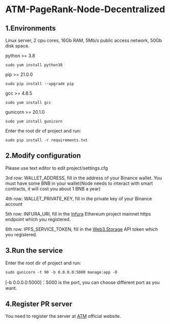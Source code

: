 # ATM-PageRank-Node-Decentralized

## 1.Environments

Linux server, 2 cpu cores, 16Gb RAM, 5Mb/s public access network, 50Gb disk space.

python >= 3.8

    sudo yum install python38

pip >= 21.0.0

    sudo pip install --upgrade pip

gcc >= 4.8.5

    sudo yum install gcc

gunicorn >= 20.1.0

    sudo yum install gunicorn

Enter the root dir of project and run:

    sudo pip install -r requirements.txt

## 2.Modify configuration
Please use text editor to edit project/settings.cfg

3rd row: WALLET_ADDRESS, fill in the address of your Binance wallet. You must have some BNB in your wallet(Node needs to interact with smart contracts, it will cost you about 1 BNB a year)

4th row: WALLET_PRIVATE_KEY, fill in the private key of your Binance account

5th row: INFURA_URI, fill in the [Infura](https://infura.io/) Ethereum project mainnet https endpoint which you registered.

6th row: IPFS_SERVICE_TOKEN, fill in the [Web3.Storage](https://web3.storage/) API token which you registered. 

## 3.Run the service
Enter the root dir of project and run:

    sudo gunicorn -t 90 -b 0.0.0.0:5000 manage:app -D

[-b 0.0.0.0:5000]：5000 is the port, you can choose different port as you want.

## 4.Register PR server 
You need to register the server at [ATM](https://www.atm.network/#/) official website.
